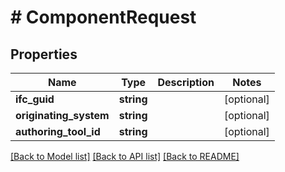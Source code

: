 # # ComponentRequest

## Properties

Name | Type | Description | Notes
------------ | ------------- | ------------- | -------------
**ifc_guid** | **string** |  | [optional]
**originating_system** | **string** |  | [optional]
**authoring_tool_id** | **string** |  | [optional]

[[Back to Model list]](../../README.md#models) [[Back to API list]](../../README.md#endpoints) [[Back to README]](../../README.md)

